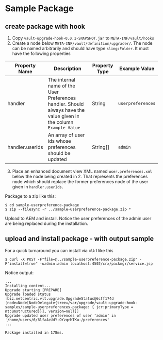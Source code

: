 
# Sample Package

## create package with hook

1. Copy `vault-upgrade-hook-0.0.1-SNAPSHOT.jar` to `META-INF/vault/hooks`
1. Create a node below `META-INF/vault/definition/upgrader/`.
The node can be named arbitrarily and should have type `sling:Folder`.
It must have the following properties

| Property Name  | Description | Property Type | Example Value |
| ------------- | ------------- | ---------- | ------ |
| handler  | The internal name of the User Preferences handler. Should always have the value given in the column `Example Value` | String | `userpreferences` |
| handler.userIds | An array of user ids whose preferences should be updated  | String[] | `admin` |

3. Place an enhanced document view XML named `user.preferences.xml` below the node being created in 2. That represents the preferences node which should replace the former preferences node of the user given in `handler.userIds`.

Package to a zip like this:
    
    $ cd sample-userpreference-package
    $ zip --filesync -r ../sample-userpreference-package.zip *

Upload to AEM and install. Notice the user preferences of the admin user are being replaced during the installation.

## upload and install package - with output sample

For a quick turnaround you can install via cUrl like this

    $ curl -X POST -F"file=@../sample-userpreference-package.zip" -F"install=true" -uadmin:admin localhost:4502/crx/packmgr/service.jsp

Notice output:

    ...
    Installing content...
    Upgrade starting [PREPARE]
    Upgrade loaded status [biz.netcentric.vlt.upgrade.UpgradeStatus@6cff174d [node=Node[NodeDelegate{tree=/var/upgrade/vault-upgrade-hook-samples/sample-userpreferences-package: { jcr:primaryType = nt:unstructured}}], version=null]]
    Upgrade updated user preferences of user 'admin' in '/home/users/6/6lfaAeUdY-OYzqrhTKu-/preferences'
    ...
    
    Package installed in 178ms.

